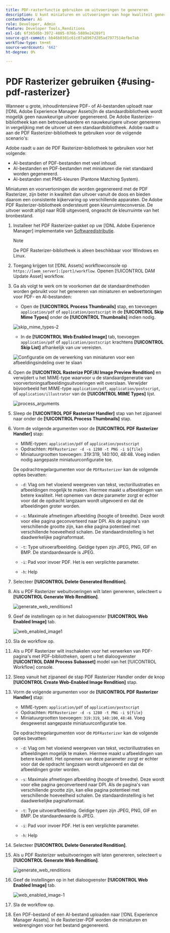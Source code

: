 ```yaml
---
title: PDF-rasterfunctie gebruiken om uitvoeringen te genereren
description: U kunt miniaturen en uitvoeringen van hoge kwaliteit genereren met de Adobe PDF Rasterizer-bibliotheek.
contentOwner: AG
role: Developer, Admin
feature: Developer Tools,Renditions
exl-id: 6f365d6b-3972-4885-8766-5889e24289f1
source-git-commit: bb46b0301c61c07a8967d285ad7977514efbe7ab
workflow-type: tm+mt
source-wordcount: '662'
ht-degree: 0%

---
```


# PDF Rasterizer gebruiken {#using-pdf-rasterizer}

Wanneer u grote, inhoudintensieve PDF- of AI-bestanden uploadt naar [!DNL Adobe Experience Manager Assets]In de standaardbibliotheek wordt mogelijk geen nauwkeurige uitvoer gegenereerd. De Adobe Rasterizer-bibliotheek kan een betrouwbaardere en nauwkeurigere uitvoer genereren in vergelijking met de uitvoer uit een standaardbibliotheek. Adobe raadt u aan de PDF Rasterizer-bibliotheek te gebruiken voor de volgende scenario&#39;s:

Adobe raadt u aan de PDF Rasterizer-bibliotheek te gebruiken voor het volgende:

* AI-bestanden of PDF-bestanden met veel inhoud.
* AI-bestanden en PDF-bestanden met miniaturen die niet standaard worden gegenereerd.
* AI-bestanden met PMS-kleuren (Pantone Matching System).

Miniaturen en voorvertoningen die worden gegenereerd met de PDF Rasterizer, zijn beter in kwaliteit dan uitvoer vanuit de doos en bieden daarom een consistente kijkervaring op verschillende apparaten. De Adobe PDF Rasterizer-bibliotheek ondersteunt geen kleurruimteconversie. De uitvoer wordt altijd naar RGB uitgevoerd, ongeacht de kleurruimte van het bronbestand.

1. Installeer het PDF Rasterizer-pakket op uw [!DNL Adobe Experience Manager] implementatie van [Softwaredistributie](https://experience.adobe.com/#/downloads/content/software-distribution/en/aem.html?package=/content/software-distribution/en/details.html/content/dam/aem/public/adobe/packages/cq650/product/assets/aem-assets-pdf-rasterizer-pkg-4.4.zip).

   >[!NOTE]
   >
   >De PDF Rasterizer-bibliotheek is alleen beschikbaar voor Windows en Linux.

1. Toegang krijgen tot [!DNL Assets] workflowconsole op `https://[aem_server]:[port]/workflow`. Openen [!UICONTROL DAM Update Asset] workflow.

1. Ga als volgt te werk om te voorkomen dat de standaardmethoden worden gebruikt voor het genereren van miniaturen en webvertoningen voor PDF- en AI-bestanden:

   * Open de **[!UICONTROL Process Thumbnails]** stap, en toevoegen `application/pdf` of `application/postscript` in de **[!UICONTROL Skip Mime Types]** onder de **[!UICONTROL Thumbnails]** indien nodig.

   ![skip_mime_types-2](assets/skip_mime_types-2.png)

   * In de **[!UICONTROL Web Enabled Image]** tab, toevoegen `application/pdf` of `application/postscript` krachtens **[!UICONTROL Skip List]** afhankelijk van uw vereisten.

   ![Configuratie om de verwerking van miniaturen voor een afbeeldingsindeling over te slaan](assets/web_enabled_imageskiplist.png)

1. Open de **[!UICONTROL Rasterize PDF/AI Image Preview Rendition]** en verwijdert u het MIME-type waarvoor u de standaardgeneratie van voorvertoningsafbeeldingsuitvoeringen wilt overslaan. Verwijder bijvoorbeeld het MIME-type `application/pdf`, `application/postscript`, of `application/illustrator` van de **[!UICONTROL MIME Types]** lijst.

   ![process_arguments](assets/process_arguments.png)

1. Sleep de **[!UICONTROL PDF Rasterizer Handler]** stap van het zijpaneel naar onder de **[!UICONTROL Process Thumbnails]** stap.
1. Vorm de volgende argumenten voor de **[!UICONTROL PDF Rasterizer Handler]** stap:

   * MIME-typen: `application/pdf` of `application/postscript`
   * Opdrachten: `PDFRasterizer -d -s 1280 -t PNG -i ${file}`
   * Miniatuurgrootten toevoegen: 319:319, 140:100, 48:48. Voeg indien nodig aangepaste miniatuurconfiguratie toe.

   De opdrachtregelargumenten voor de `PDFRasterizer` kan de volgende opties bevatten:

   * `-d`: Vlag om het vloeiend weergeven van tekst, vectorillustraties en afbeeldingen mogelijk te maken. Hiermee maakt u afbeeldingen van betere kwaliteit. Het opnemen van deze parameter zorgt er echter voor dat de opdracht langzaam wordt uitgevoerd en dat de afbeeldingen groter worden.

   * `-s`: Maximale afmetingen afbeelding (hoogte of breedte). Deze wordt voor elke pagina geconverteerd naar DPI. Als de pagina&#39;s van verschillende grootte zijn, kan elke pagina potentieel met verschillende hoeveelheid schalen. De standaardinstelling is het daadwerkelijke paginaformaat.

   * `-t`: Type uitvoerafbeelding. Geldige typen zijn JPEG, PNG, GIF en BMP. De standaardwaarde is JPEG.

   * `-i`: Pad voor invoer PDF. Het is een verplichte parameter.

   * `-h`: Help


1. Selecteer **[!UICONTROL Delete Generated Rendition]**.
1. Als u PDF Rasterizer webuitvoeringen wilt laten genereren, selecteert u **[!UICONTROL Generate Web Rendition]**.

   ![generate_web_renditions1](assets/generate_web_renditions1.png)

1. Geef de instellingen op in het dialoogvenster **[!UICONTROL Web Enabled Image]** tab.

   ![web_enabled_image1](assets/web_enabled_image1.png)

1. Sla de workflow op.
1. Als u PDF Rasterizer wilt inschakelen voor het verwerken van PDF-pagina&#39;s met PDF-bibliotheken, opent u het dialoogvenster **[!UICONTROL DAM Process Subasset]** model van het [!UICONTROL Workflow] console.
1. Sleep vanuit het zijpaneel de stap PDF Rasterizer Handler onder de knop **[!UICONTROL Create Web-Enabled Image Rendition]** stap.
1. Vorm de volgende argumenten voor de **[!UICONTROL PDF Rasterizer Handler]** stap:

   * MIME-typen: `application/pdf` of `application/postscript`
   * Opdrachten: `PDFRasterizer -d -s 1280 -t PNG -i ${file}`
   * Miniatuurgrootten toevoegen: `319:319`, `140:100`, `48:48`. Voeg desgewenst aangepaste miniatuurconfiguratie toe.

   De opdrachtregelargumenten voor de `PDFRasterizer` kan de volgende opties bevatten:

   * `-d`: Vlag om het vloeiend weergeven van tekst, vectorillustraties en afbeeldingen mogelijk te maken. Hiermee maakt u afbeeldingen van betere kwaliteit. Het opnemen van deze parameter zorgt er echter voor dat de opdracht langzaam wordt uitgevoerd en dat de afbeeldingen groter worden.

   * `-s`: Maximale afmetingen afbeelding (hoogte of breedte). Deze wordt voor elke pagina geconverteerd naar DPI. Als de pagina&#39;s van verschillende grootte zijn, kan elke pagina potentieel met verschillende hoeveelheid schalen. De standaardinstelling is het daadwerkelijke paginaformaat.

   * `-t`: Type uitvoerafbeelding. Geldige typen zijn JPEG, PNG, GIF en BMP. De standaardwaarde is JPEG.

   * `-i`: Pad voor invoer PDF. Het is een verplichte parameter.

   * `-h`: Help


1. Selecteer **[!UICONTROL Delete Generated Rendition]**.
1. Als u PDF Rasterizer webuitvoeringen wilt laten genereren, selecteert u **[!UICONTROL Generate Web Rendition]**.

   ![generate_web_renditions](assets/generate_web_renditions.png)

1. Geef de instellingen op in het dialoogvenster **[!UICONTROL Web Enabled Image]** tab.

   ![web_enabled_image-1](assets/web_enabled_image-1.png)

1. Sla de workflow op.
1. Een PDF-bestand of een AI-bestand uploaden naar [!DNL Experience Manager Assets]. In de Rasterizer-PDF worden de miniaturen en webrengingen voor het bestand gegenereerd.
